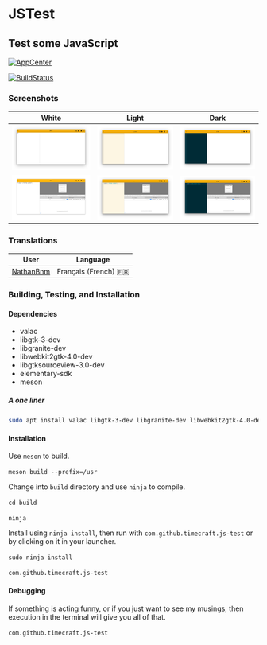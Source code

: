 # JSTest
## Test some JavaScript

[![AppCenter](https://appcenter.elementary.io/badge.svg)](https://appcenter.elementary.io/com.github.timecraft.js-test)

[![BuildStatus](https://travis-ci.org/Timecraft/js_test.svg?branch=master)](https://travis-ci.org/Timecraft/js_test)

### Screenshots

| **White** | **Light** | **Dark** |
| -------- | -------- | --------- |
|![JSTestScreenshot](https://github.com/Timecraft/JS_Test/blob/master/data/images/com.github.timecraft.js-test.mainwindow.white.png)| ![JSTestScreenshot](https://github.com/Timecraft/JS_Test/blob/master/data/images/com.github.timecraft.js-test.mainwindow.light.png) | ![JSTestScreenshot](https://github.com/Timecraft/JS_Test/blob/master/data/images/com.github.timecraft.js-test.mainwindow.dark.png)
|![JSTestScreenshot](https://github.com/Timecraft/JS_Test/blob/master/data/images/com.github.timecraft.js-test.sample.white.png) | ![JSTestScreenshot](https://github.com/Timecraft/JS_Test/blob/master/data/images/com.github.timecraft.js-test.sample.light.png) | ![JSTestScreenshot](https://github.com/Timecraft/JS_Test/blob/master/data/images/com.github.timecraft.js-test.sample.dark.png)

### Translations
|                    **User**               |       **Language**      |
| ----------------------------------------- | ----------------------- |
| [NathanBnm](https://github.com/NathanBnm) | Français (French) :fr:  |

### Building, Testing, and Installation
#### Dependencies

- valac
- libgtk-3-dev
- libgranite-dev
- libwebkit2gtk-4.0-dev
- libgtksourceview-3.0-dev
- elementary-sdk
- meson

##### A one liner
```bash
sudo apt install valac libgtk-3-dev libgranite-dev libwebkit2gtk-4.0-dev libgtksourceview-3.0-dev elementary-sdk meson
```

#### Installation

Use `meson` to build.

`meson build --prefix=/usr`

Change into `build` directory and use `ninja` to compile.

`cd build`

`ninja`

Install using `ninja install`, then run with `com.github.timecraft.js-test` or by clicking on it in your launcher.

`sudo ninja install`

`com.github.timecraft.js-test`

#### Debugging

If something is acting funny, or if you just want to see my musings, then execution in the terminal will give you all of that.

`com.github.timecraft.js-test`
